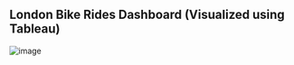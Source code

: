 ## London Bike Rides Dashboard (Visualized using Tableau)
![image](https://github.com/MatthewEvansH/London-Bike-Rides-Visualization/assets/85978388/c8caed4c-ee07-4dc6-9f00-300765539c0c)
